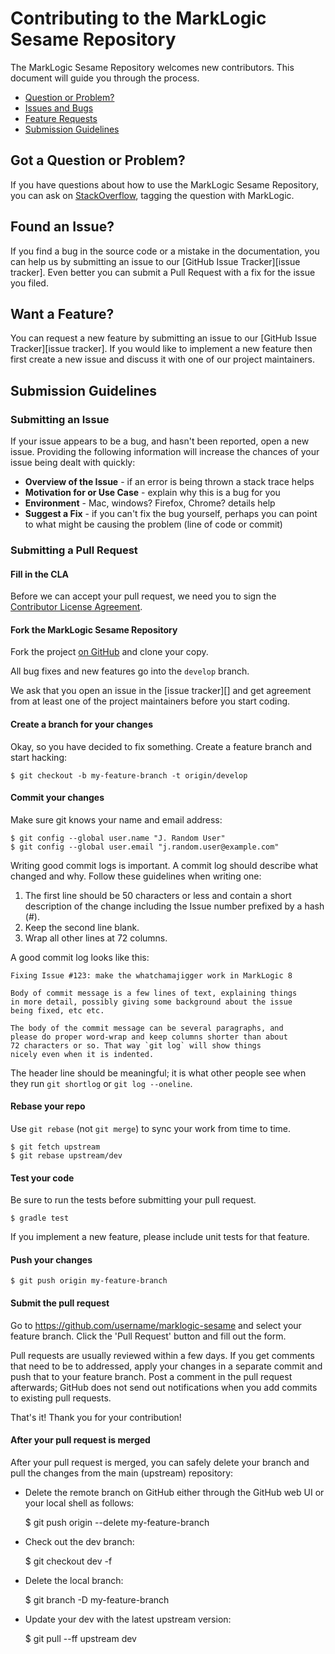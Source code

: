 # Contributing to the MarkLogic Sesame Repository

The MarkLogic Sesame Repository welcomes new contributors. This document will guide you
through the process.

 - [Question or Problem?](#question)
 - [Issues and Bugs](#issue)
 - [Feature Requests](#feature)
 - [Submission Guidelines](#submit)

## <a name="question"></a> Got a Question or Problem?

If you have questions about how to use the MarkLogic Sesame Repository, 
you can ask on [StackOverflow](http://stackoverflow.com/tags/marklogic), 
tagging the question with MarkLogic.

## <a name="issue"></a> Found an Issue?

If you find a bug in the source code or a mistake in the
documentation, you can help us by submitting an issue to our
[GitHub Issue Tracker][issue tracker]. Even better you can submit a
Pull Request with a fix for the issue you filed.

## <a name="feature"></a> Want a Feature?

You can request a new feature by submitting an issue to our
[GitHub Issue Tracker][issue tracker]. If you would like to implement
a new feature then first create a new issue and discuss it with one of
our project maintainers.

## <a name="submit"></a> Submission Guidelines

### Submitting an Issue

If your issue appears to be a bug, and hasn't been reported, open a
new issue. Providing the following information will increase the
chances of your issue being dealt with quickly:

* **Overview of the Issue** - if an error is being thrown a stack trace helps
* **Motivation for or Use Case** - explain why this is a bug for you
* **Environment** - Mac, windows? Firefox, Chrome? details help
* **Suggest a Fix** - if you can't fix the bug yourself, perhaps you can point
to what might be causing the problem (line of code or commit)

### Submitting a Pull Request

#### Fill in the CLA

Before we can accept your pull request, we need you to sign the
[Contributor License Agreement](http://developer.marklogic.com/products/cla).

#### Fork the MarkLogic Sesame Repository

Fork the project [on GitHub](https://github.com/marklogic/marklogic-sesame/fork)
and clone your copy.

All bug fixes and new features go into the `develop` branch.

We ask that you open an issue in the [issue tracker][] and get agreement from
at least one of the project maintainers before you start coding.

#### Create a branch for your changes

Okay, so you have decided to fix something. Create a feature branch
and start hacking:

    $ git checkout -b my-feature-branch -t origin/develop

#### Commit your changes

Make sure git knows your name and email address:

    $ git config --global user.name "J. Random User"
    $ git config --global user.email "j.random.user@example.com"

Writing good commit logs is important. A commit log should describe what
changed and why. Follow these guidelines when writing one:

1. The first line should be 50 characters or less and contain a short
   description of the change including the Issue number prefixed by a hash (#).
2. Keep the second line blank.
3. Wrap all other lines at 72 columns.

A good commit log looks like this:

```
Fixing Issue #123: make the whatchamajigger work in MarkLogic 8

Body of commit message is a few lines of text, explaining things
in more detail, possibly giving some background about the issue
being fixed, etc etc.

The body of the commit message can be several paragraphs, and
please do proper word-wrap and keep columns shorter than about
72 characters or so. That way `git log` will show things
nicely even when it is indented.
```

The header line should be meaningful; it is what other people see when they
run `git shortlog` or `git log --oneline`.

#### Rebase your repo

Use `git rebase` (not `git merge`) to sync your work from time to time.

    $ git fetch upstream
    $ git rebase upstream/dev

#### Test your code

Be sure to run the tests before submitting your pull request. 

    $ gradle test

If you implement a new feature, please include unit tests for that feature.

#### Push your changes

    $ git push origin my-feature-branch

#### Submit the pull request

Go to https://github.com/username/marklogic-sesame and select your feature
branch. Click the 'Pull Request' button and fill out the form.

Pull requests are usually reviewed within a few days. If you get comments that
need to be to addressed, apply your changes in a separate commit and push that
to your feature branch. Post a comment in the pull request afterwards; GitHub
does not send out notifications when you add commits to existing pull requests.

That's it! Thank you for your contribution!

#### After your pull request is merged

After your pull request is merged, you can safely delete your branch
and pull the changes from the main (upstream) repository:

* Delete the remote branch on GitHub either through the GitHub web UI or your
local shell as follows:

    $ git push origin --delete my-feature-branch

* Check out the dev branch:

    $ git checkout dev -f

* Delete the local branch:

    $ git branch -D my-feature-branch

* Update your dev with the latest upstream version:

    $ git pull --ff upstream dev